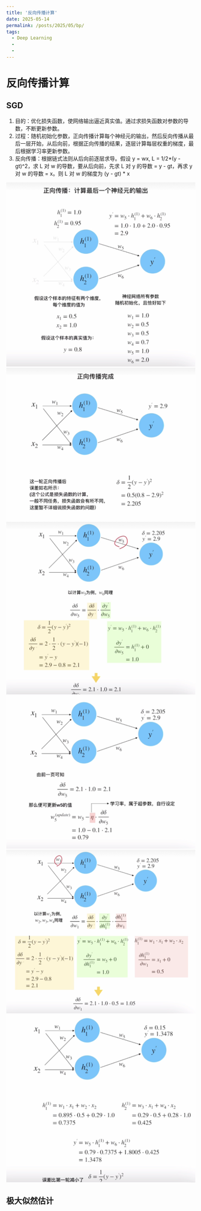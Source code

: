 ```yaml
---
title: '反向传播计算'
date: 2025-05-14
permalink: /posts/2025/05/bp/
tags:
  - Deep Learning
  - 
  - 
---
```


# 反向传播计算

## SGD
1. 目的：优化损失函数，使网络输出逼近真实值。通过求损失函数对参数的导数，不断更新参数。
2. 过程：随机初始化参数，正向传播计算每个神经元的输出，然后反向传播从最后一层开始，从后向前，根据正向传播的结果，逐层计算每层权重的梯度，最后根据学习率更新参数。
3. 反向传播：根据链式法则从后向前逐层求导。假设 y = wx, L = 1/2*(y - gt)^2，求 L 对 w 的导数，要从后向前，先求 L 对 y 的导数 = y - gt，再求 y 对 w 的导数 = x。则 L 对 w 的梯度为 (y - gt) * x

<div style="text-align: center;">
  <img src="/images/bp_1.png" style="width: auto; height: auto;">
</div>

<div style="text-align: center;">
  <img src="/images/bp_2.png" style="width: auto; height: auto;">
</div>

<div style="text-align: center;">
  <img src="/images/bp_3.png" style="width: auto; height: auto;">
</div>

<div style="text-align: center;">
  <img src="/images/bp_4.png" style="width: auto; height: auto;">
</div>

<div style="text-align: center;">
  <img src="/images/bp_5.png" style="width: auto; height: auto;">
</div>

<div style="text-align: center;">
  <img src="/images/bp_6.png" style="width: auto; height: auto;">
</div>

## 极大似然估计
